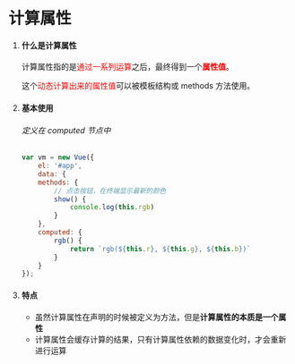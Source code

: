 # 计算属性

1. #### **什么是计算属性**

   计算属性指的是<font color="red">通过一系列运算</font>之后，最终得到一个<font color="red">**属性值**</font>。

   这个<font color="red">动态计算出来的属性值</font>可以被模板结构或 methods 方法使用。

2. #### 基本使用

   ###### 定义在 computed 节点中

   ```js
   var vm = new Vue({
       el: '#app',
       data: {
       methods: {
           // 点击按钮，在终端显示最新的颜色
           show() {
               console.log(this.rgb)
           }
       },
       computed: {
           rgb() {
               return `rgb(${this.r}, ${this.g}, ${this.b})`
           }
       }
   });
   ```

   

3. #### 特点

   - 虽然计算属性在声明的时候被定义为方法，但是**计算属性的本质是一个属性**
   - 计算属性会缓存计算的结果，只有计算属性依赖的数据变化时，才会重新进行运算